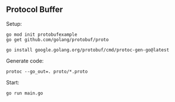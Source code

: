 ## Protocol Buffer

Setup:

```
go mod init protobufexample
go get github.com/golang/protobuf/proto

go install google.golang.org/protobuf/cmd/protoc-gen-go@latest
```

Generate code:

```
protoc --go_out=. proto/*.proto
```

Start:

```
go run main.go
```
